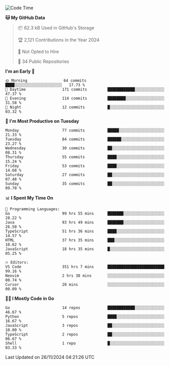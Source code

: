 <!--START_SECTION:thansetan-waka-->
![Code Time](http://img.shields.io/badge/Code%20Time-357%20hrs%209%20mins-blue)

**🐱 My GitHub Data** 

> 📦 62.3 kB Used in GitHub's Storage 
 > 
> 🏆 2,121 Contributions in the Year 2024
 > 
> 🚫 Not Opted to Hire
 > 
> 📜 34 Public Repositories 
 > 

**I'm an Early 🐤** 

```text
🌞 Morning                64 commits          ████░░░░░░░░░░░░░░░░░░░░░   17.73 % 
🌆 Daytime                171 commits         ████████████░░░░░░░░░░░░░   47.37 % 
🌃 Evening                114 commits         ████████░░░░░░░░░░░░░░░░░   31.58 % 
🌙 Night                  12 commits          █░░░░░░░░░░░░░░░░░░░░░░░░   03.32 % 
```

📅 **I'm Most Productive on Tuesday** 

```text
Monday                   77 commits          █████░░░░░░░░░░░░░░░░░░░░   21.33 % 
Tuesday                  84 commits          ██████░░░░░░░░░░░░░░░░░░░   23.27 % 
Wednesday                30 commits          ██░░░░░░░░░░░░░░░░░░░░░░░   08.31 % 
Thursday                 55 commits          ████░░░░░░░░░░░░░░░░░░░░░   15.24 % 
Friday                   53 commits          ████░░░░░░░░░░░░░░░░░░░░░   14.68 % 
Saturday                 27 commits          ██░░░░░░░░░░░░░░░░░░░░░░░   07.48 % 
Sunday                   35 commits          ██░░░░░░░░░░░░░░░░░░░░░░░   09.70 % 
```

📊 **I Spent My Time On** 

```text
💬 Programming Languages: 
Go                       99 hrs 55 mins      ███████░░░░░░░░░░░░░░░░░░   28.22 % 
Java                     93 hrs 49 mins      ███████░░░░░░░░░░░░░░░░░░   26.50 % 
TypeScript               51 hrs 36 mins      ████░░░░░░░░░░░░░░░░░░░░░   14.57 % 
HTML                     37 hrs 35 mins      ███░░░░░░░░░░░░░░░░░░░░░░   10.62 % 
JavaScript               18 hrs 35 mins      █░░░░░░░░░░░░░░░░░░░░░░░░   05.25 % 

🔥 Editors: 
VS Code                  351 hrs 7 mins      █████████████████████████   99.16 % 
Neovim                   2 hrs 38 mins       ░░░░░░░░░░░░░░░░░░░░░░░░░   00.74 % 
Cursor                   20 mins             ░░░░░░░░░░░░░░░░░░░░░░░░░   00.09 % 
```

**🧑‍💻 I Mostly Code in Go** 

```text
Go                       14 repos            ████████████░░░░░░░░░░░░░   46.67 % 
Python                   5 repos             ████░░░░░░░░░░░░░░░░░░░░░   16.67 % 
JavaScript               3 repos             ██░░░░░░░░░░░░░░░░░░░░░░░   10.00 % 
TypeScript               2 repos             ██░░░░░░░░░░░░░░░░░░░░░░░   06.67 % 
Shell                    1 repo              █░░░░░░░░░░░░░░░░░░░░░░░░   03.33 % 
```

Last Updated on 26/11/2024 04:21:26 UTC
<!--END_SECTION:thansetan-waka-->